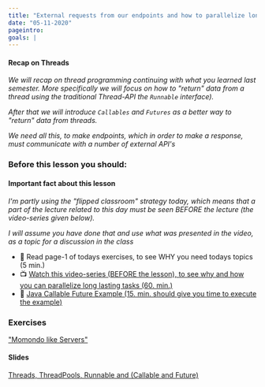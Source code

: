 ```yaml
---
title: "External requests from our endpoints and how to parallelize long lasting tasks"
date: "05-11-2020"
pageintro:
goals: |
---
```


#### Recap on Threads

_We will recap on thread programming continuing with what you learned last semester. More specifically we will focus on how to "return" data from a thread using the traditional Thread-API the `Runnable` interface)._

_After that we will introduce `Callables` and `Futures` as a better way to "return" data from threads._

_We need all this, to make endpoints, which in order to make a response, must communicate with a number of external API's_

### Before this lesson you should:

#### Important fact about this lesson

_I'm partly using the "flipped classroom" strategy today, which means that a part of the lecture related to this day must be seen BEFORE the lecture (the video-series given below)._

_I will assume you have done that and use what was presented in the video, as a topic for a discussion in the class_

- :book: Read page-1 of todays exercises, to see WHY you need todays topics (5 min.)
- :tv: [Watch this video-series (BEFORE the lesson), to see why and how you can parallelize long lasting tasks (60. min.)](https://www.youtube.com/watch?v=dzG1pYK4Zkc&list=PLDbigcKhXkiXBwwFg9llduxdLIOkCA6wb)
- :book: [Java Callable Future Example (15. min. should give you time to execute the example)](https://howtodoinjava.com/java/multi-threading/callable-future-example/)

### Exercises

 <!--BEGIN exercises ##-->

["Momondo like Servers"](https://docs.google.com/document/d/1RnIgnyc_1eCS1PzqXtWstm2EPLV5coruQvR2FU07G-g/edit?usp=sharing)

<!--END exercises ##-->

#### Slides

[Threads, ThreadPools, Runnable and (Callable and Future)](https://docs.google.com/presentation/d/1aI-4iprwhoc-SMURHFWBvumu5KoECKDc4hFYF2vCtMo/edit?usp=sharing)
